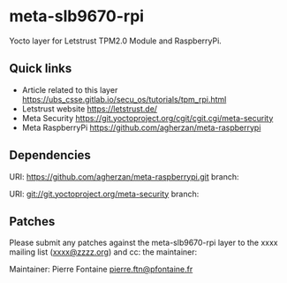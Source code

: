 # meta-slb9670-rpi

Yocto layer for Letstrust TPM2.0 Module and RaspberryPi.

## Quick links

* Article related to this layer <https://ubs_csse.gitlab.io/secu_os/tutorials/tpm_rpi.html>
* Letstrust website <https://letstrust.de/>
* Meta Security <https://git.yoctoproject.org/cgit/cgit.cgi/meta-security>
* Meta RaspberryPi <https://github.com/agherzan/meta-raspberrypi>

## Dependencies

  URI: <https://github.com/agherzan/meta-raspberrypi.git>
  branch: <zeus>

  URI: <git://git.yoctoproject.org/meta-security>
  branch: <zeus>

## Patches

Please submit any patches against the meta-slb9670-rpi layer to the xxxx mailing list (xxxx@zzzz.org)
and cc: the maintainer:

Maintainer: Pierre Fontaine <pierre.ftn@pfontaine.fr>
